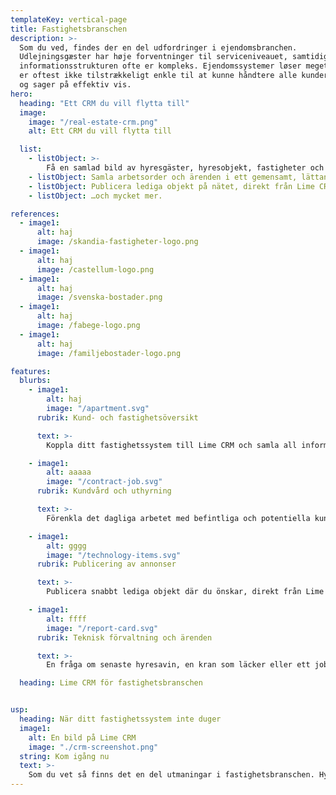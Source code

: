 ```yaml
---
templateKey: vertical-page
title: Fastighetsbranschen
description: >-
  Som du ved, findes der en del udfordringer i ejendomsbranchen.
  Udlejningsgæster har høje forventninger til serviceniveauet, samtidig med at
  informationsstrukturen ofte er kompleks. Ejendomssystemer løser meget, men de
  er oftest ikke tilstrækkeligt enkle til at kunne håndtere alle kunderelationer
  og sager på effektiv vis.
hero:
  heading: "Ett CRM du vill flytta till"
  image:
    image: "/real-estate-crm.png"
    alt: Ett CRM du vill flytta till

  list:
    - listObject: >-
        Få en samlad bild av hyresgäster, hyresobjekt, fastigheter och kontrakt.
    - listObject: Samla arbetsorder och ärenden i ett gemensamt, lättanvänt flöde.
    - listObject: Publicera lediga objekt på nätet, direkt från Lime CRM.
    - listObject: …och mycket mer.

references:
  - image1:
      alt: haj
      image: /skandia-fastigheter-logo.png
  - image1:
      alt: haj
      image: /castellum-logo.png
  - image1:
      alt: haj
      image: /svenska-bostader.png
  - image1:
      alt: haj
      image: /fabege-logo.png
  - image1:
      alt: haj
      image: /familjebostader-logo.png

features:
  blurbs:
    - image1:
        alt: haj
        image: "/apartment.svg"
      rubrik: Kund- och fastighetsöversikt

      text: >-
        Koppla ditt fastighetssystem till Lime CRM och samla all information du behöver för att på bästa sätt hantera ärenden och vårda relationerna. Här är allt lätt att hitta!

    - image1:
        alt: aaaaa
        image: "/contract-job.svg"
      rubrik: Kundvård och uthyrning

      text: >-
        Förenkla det dagliga arbetet med befintliga och potentiella kunder. Med Lime CRM har du koll på dina hyresgäster och prospekt, samt får hjälp att jobba proaktivt.

    - image1:
        alt: gggg
        image: "/technology-items.svg"
      rubrik: Publicering av annonser

      text: >-
        Publicera snabbt lediga objekt där du önskar, direkt från Lime CRM. Exempelvis på din webbplats, Objektvision eller Newst. Intresseanmälningarna landar sedan i systemet.

    - image1:
        alt: ffff
        image: "/report-card.svg"
      rubrik: Teknisk förvaltning och ärenden

      text: >-
        En fråga om senaste hyresavin, en kran som läcker eller ett jobb till en underentreprenör – i Lime CRM hanterar du enkelt alla ärenden, arbetsorder och det planerade underhållet.

  heading: Lime CRM för fastighetsbranschen


usp:
  heading: När ditt fastighetssystem inte duger
  image1:
    alt: En bild på Lime CRM
    image: "./crm-screenshot.png"
  string: Kom igång nu
  text: >-
    Som du vet så finns det en del utmaningar i fastighetsbranschen. Hyresgäster har höga förväntningar på servicenivå, samtidigt som informationsstrukturen ofta är komplex. Fastighetssystemen löser mycket, men de är oftast inte tillräckligt enkla för att effektivt hantera alla kundrelationer och ärenden. Det är här Lime CRM kommer in i bilden.
---
```

